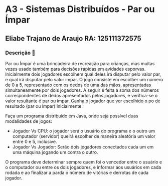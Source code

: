 # A3 - Sistemas Distribuídos - Par ou Ímpar

## Eliabe Trajano de Araujo RA: 125111372575

### Descrição :page_with_curl:

Par ou Ímpar é uma brincadeira de recreação para crianças, mas muitas vezes usado também para decisões rápidas em avidades esporvas. Inicialmente dois jogadores escolhem qual deles irá disputar pelo valor par, e qual irá disputar pelo valor ímpar. O jogo consiste em escolher um número de 0 a 5, representado com os dedos de uma das mãos, apresentadas simultaneamente por dois jogadores. A seguir é feita a soma dos números correspondentes de dedos apresentados pelos jogadores, e verifica-se o valor resultante é par ou ímpar. Ganha o jogador que ver escolhido o po de resultado (par ou ímpar) inicialmente.

Faça um programa distribuído em Java, onde seja possível duas modalidades de jogos:

- Jogador Vs CPU: o jogador será o usuário do programa e o outro um computador (servidor) queirá escolher de maneira aleatória um valor entre 0 e 5, inclusive.
- Jogador Vs Jogador: Serão dois jogadores conectados cada um em uma máquina jogando um contra o outro.

O programa deve determinar sempre quem foi o vencedor entre o usuário e o computador ou entre os dois jogadores, e informar aos usuários em cada rodada e ao finalizar a parda o número de vitórias e derrotas de cada jogador.
